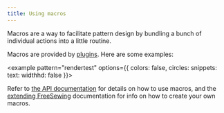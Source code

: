 ```yaml
---
title: Using macros
---
```


Macros are a way to facilitate pattern design by bundling a bunch of individual actions into a little routine.

Macros are provided by [plugins](/plugins/). Here are some examples:

<example pattern="rendertest" options={{ colors: false, circles: snippets: text: widthhd: false }}>

Refer to [the API documentation](/api/part#macro) for details on how to use macros, and the [extending FreeSewing](/extend) documentation for info on how to create your own macros.